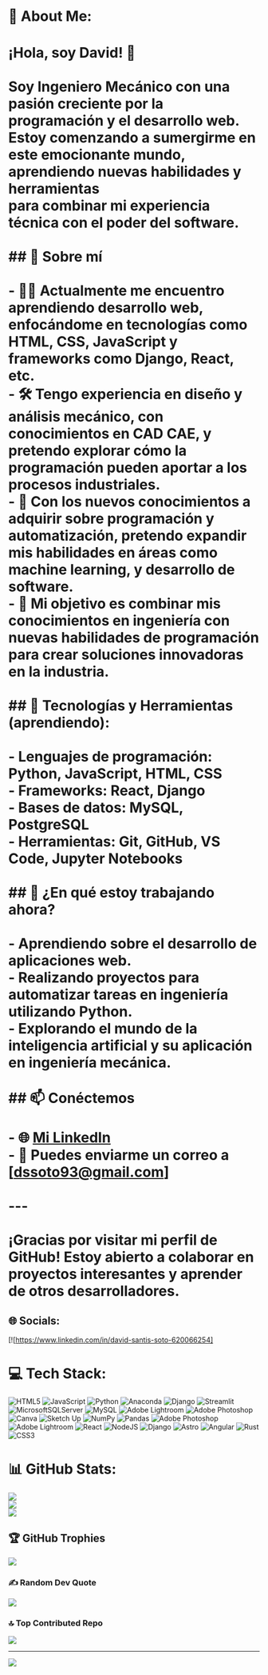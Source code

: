 # 💫 About Me:
# ¡Hola, soy David! 👋<br><br>Soy **Ingeniero Mecánico** con una pasión creciente por la **programación** y el **desarrollo web**. <br>Estoy comenzando a sumergirme en este emocionante mundo, aprendiendo nuevas habilidades y herramientas<br>para combinar mi experiencia técnica con el poder del software.<br><br>## 🚀 Sobre mí<br><br>- 👨‍💻 Actualmente me encuentro aprendiendo **desarrollo web**, enfocándome en tecnologías como HTML, CSS, JavaScript y frameworks como Django, React, etc.<br>- 🛠️ Tengo experiencia en **diseño y análisis mecánico**, con conocimientos en CAD CAE, y pretendo explorar cómo la programación pueden aportar a los procesos industriales.<br>- 🌱 Con los nuevos conocimientos a adquirir sobre **programación**  y **automatización**, pretendo expandir mis habilidades en áreas como **machine learning**,  y **desarrollo de software**.<br>- 🤖 Mi objetivo es combinar mis conocimientos en ingeniería con nuevas habilidades de programación para crear soluciones innovadoras en la industria.<br><br>## 🔧 Tecnologías y Herramientas (aprendiendo):<br><br>- **Lenguajes de programación**: Python, JavaScript, HTML, CSS<br>- **Frameworks**: React, Django <br>- **Bases de datos**: MySQL, PostgreSQL <br>- **Herramientas**: Git, GitHub, VS Code, Jupyter Notebooks<br><br>## 🌱 ¿En qué estoy trabajando ahora?<br><br>- Aprendiendo sobre el desarrollo de aplicaciones web.<br>- Realizando proyectos para automatizar tareas en ingeniería utilizando Python.<br>- Explorando el mundo de la **inteligencia artificial** y su aplicación en ingeniería mecánica.<br><br>## 📫 Conéctemos<br><br>- 🌐 [Mi LinkedIn](https://www.linkedin.com/in/david-santis-soto-620066254)<br>- 📧 Puedes enviarme un correo a [dssoto93@gmail.com]<br><br>---<br><br>¡Gracias por visitar mi perfil de GitHub! Estoy abierto a colaborar en proyectos interesantes y aprender de otros desarrolladores.<br>


## 🌐 Socials:
[![https://www.linkedin.com/in/david-santis-soto-620066254] 

# 💻 Tech Stack:
![HTML5](https://img.shields.io/badge/html5-%23E34F26.svg?style=for-the-badge&logo=html5&logoColor=white) ![JavaScript](https://img.shields.io/badge/javascript-%23323330.svg?style=for-the-badge&logo=javascript&logoColor=%23F7DF1E) ![Python](https://img.shields.io/badge/python-3670A0?style=for-the-badge&logo=python&logoColor=ffdd54) ![Anaconda](https://img.shields.io/badge/Anaconda-%2344A833.svg?style=for-the-badge&logo=anaconda&logoColor=white) ![Django](https://img.shields.io/badge/django-%23092E20.svg?style=for-the-badge&logo=django&logoColor=white) ![Streamlit](https://img.shields.io/badge/Streamlit-%23FE4B4B.svg?style=for-the-badge&logo=streamlit&logoColor=white) ![MicrosoftSQLServer](https://img.shields.io/badge/Microsoft%20SQL%20Server-CC2927?style=for-the-badge&logo=microsoft%20sql%20server&logoColor=white) ![MySQL](https://img.shields.io/badge/mysql-4479A1.svg?style=for-the-badge&logo=mysql&logoColor=white) ![Adobe Lightroom](https://img.shields.io/badge/Adobe%20Lightroom-31A8FF.svg?style=for-the-badge&logo=Adobe%20Lightroom&logoColor=white) ![Adobe Photoshop](https://img.shields.io/badge/adobe%20photoshop-%2331A8FF.svg?style=for-the-badge&logo=adobe%20photoshop&logoColor=white) ![Canva](https://img.shields.io/badge/Canva-%2300C4CC.svg?style=for-the-badge&logo=Canva&logoColor=white) ![Sketch Up](https://img.shields.io/badge/SketchUp-005F9E?style=for-the-badge&logo=sketchup&logoColor=white) ![NumPy](https://img.shields.io/badge/numpy-%23013243.svg?style=for-the-badge&logo=numpy&logoColor=white) ![Pandas](https://img.shields.io/badge/pandas-%23150458.svg?style=for-the-badge&logo=pandas&logoColor=white) ![Adobe Photoshop](https://img.shields.io/badge/adobe%20photoshop-%2331A8FF.svg?style=for-the-badge&logo=adobe%20photoshop&logoColor=white) ![Adobe Lightroom](https://img.shields.io/badge/Adobe%20Lightroom-31A8FF.svg?style=for-the-badge&logo=Adobe%20Lightroom&logoColor=white) ![React](https://img.shields.io/badge/react-%2320232a.svg?style=for-the-badge&logo=react&logoColor=%2361DAFB) ![NodeJS](https://img.shields.io/badge/node.js-6DA55F?style=for-the-badge&logo=node.js&logoColor=white) ![Django](https://img.shields.io/badge/django-%23092E20.svg?style=for-the-badge&logo=django&logoColor=white) ![Astro](https://img.shields.io/badge/astro-%232C2052.svg?style=for-the-badge&logo=astro&logoColor=white) ![Angular](https://img.shields.io/badge/angular-%23DD0031.svg?style=for-the-badge&logo=angular&logoColor=white) ![Rust](https://img.shields.io/badge/rust-%23000000.svg?style=for-the-badge&logo=rust&logoColor=white) ![CSS3](https://img.shields.io/badge/css3-%231572B6.svg?style=for-the-badge&logo=css3&logoColor=white)
# 📊 GitHub Stats:
![](https://github-readme-stats.vercel.app/api?username=dssoto11&theme=calm_pink&hide_border=false&include_all_commits=false&count_private=false)<br/>
![](https://github-readme-streak-stats.herokuapp.com/?user=dssoto11&theme=calm_pink&hide_border=false)<br/>
![](https://github-readme-stats.vercel.app/api/top-langs/?username=dssoto11&theme=calm_pink&hide_border=false&include_all_commits=false&count_private=false&layout=compact)

## 🏆 GitHub Trophies
![](https://github-profile-trophy.vercel.app/?username=dssoto11&theme=calm_pink&no-frame=false&no-bg=true&margin-w=4)

### ✍️ Random Dev Quote
![](https://quotes-github-readme.vercel.app/api?type=horizontal&theme=radical)

### 🔝 Top Contributed Repo
![](https://github-contributor-stats.vercel.app/api?username=dssoto11&limit=5&theme=dark&combine_all_yearly_contributions=true)

---
[![](https://visitcount.itsvg.in/api?id=dssoto11&icon=0&color=0)](https://visitcount.itsvg.in)

<!-- Proudly created with GPRM ( https://gprm.itsvg.in ) -->
